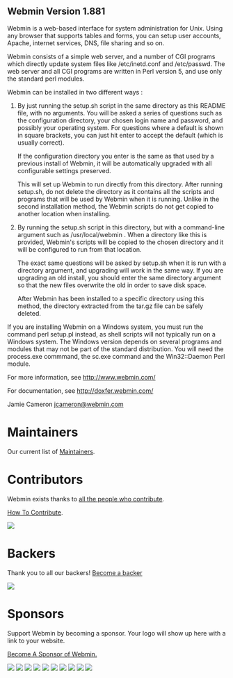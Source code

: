 Webmin Version 1.881
--------------------
Webmin is a web-based interface for system administration for Unix. 
Using any browser that supports tables and forms, you can setup user
accounts, Apache, internet services, DNS, file sharing and so on. 

Webmin consists of a simple web server, and a number of CGI programs
which directly update system files like /etc/inetd.conf and /etc/passwd.
The web server and all CGI programs are written in Perl version 5, and use
only the standard perl modules. 

Webmin can be installed in two different ways :

1) By just running the setup.sh script in the same directory as this README
   file, with no arguments. You will be asked a series of questions such as
   the configuration directory, your chosen login name and password, and
   possibly your operating system. For questions where a default is shown
   in square brackets, you can just hit enter to accept the default (which
   is usually correct).

   If the configuration directory you enter is the same as that used by
   a previous install of Webmin, it will be automatically upgraded with all
   configurable settings preserved.

   This will set up Webmin to run directly from this directory. After running
   setup.sh, do not delete the directory as it contains all the scripts and
   programs that will be used by Webmin when it is running. Unlike in the second
   installation method, the Webmin scripts do not get copied to another
   location when installing.

2) By running the setup.sh script in this directory, but with a command-line
   argument such as /usr/local/webmin . When a directory like this is provided,
   Webmin's scripts will be copied to the chosen directory and it will be
   configured to run from that location.

   The exact same questions will be asked by setup.sh when it is run with
   a directory argument, and upgrading will work in the same way. If you
   are upgrading an old install, you should enter the same directory argument
   so that the new files overwrite the old in order to save disk space.

   After Webmin has been installed to a specific directory using this method,
   the directory extracted from the tar.gz file can be safely deleted.

If you are installing Webmin on a Windows system, you must run the command
perl setup.pl instead, as shell scripts will not typically run on a Windows
system. The Windows version depends on several programs and modules that may
not be part of the standard distribution. You will need the process.exe
commmand, the sc.exe command and the Win32::Daemon Perl module.

For more information, see http://www.webmin.com/

For documentation, see http://doxfer.webmin.com/

Jamie Cameron
jcameron@webmin.com


# Maintainers

Our current list of [Maintainers](MAINTAINERS.md).

# Contributors

Webmin exists thanks to [all the people who contribute](https://github.com/webmin/webmin/graphs/contributors).

[How To Contribute](CONTRIBUTING.rst).

<a href="https://github.com/webmin/webmin/graphs/contributors"><img src="https://opencollective.com/webmin/contributors.svg?width=890" /></a>


# Backers

Thank you to all our backers!   [Become a backer](https://opencollective.com/webmin#backer)

<a href="https://opencollective.com/webmin#backers" target="_blank"><img src="https://opencollective.com/webmin/backers.svg?width=890"></a>


# Sponsors

Support Webmin by becoming a sponsor. Your logo will show up here with a link to your website.

[Become A Sponsor of Webmin.](https://opencollective.com/webmin#sponsor)

<a href="https://opencollective.com/webmin/sponsor/0/website" target="_blank"><img src="https://opencollective.com/webmin/sponsor/0/avatar.svg"></a>
<a href="https://opencollective.com/webmin/sponsor/1/website" target="_blank"><img src="https://opencollective.com/webmin/sponsor/1/avatar.svg"></a>
<a href="https://opencollective.com/webmin/sponsor/2/website" target="_blank"><img src="https://opencollective.com/webmin/sponsor/2/avatar.svg"></a>
<a href="https://opencollective.com/webmin/sponsor/3/website" target="_blank"><img src="https://opencollective.com/webmin/sponsor/3/avatar.svg"></a>
<a href="https://opencollective.com/webmin/sponsor/4/website" target="_blank"><img src="https://opencollective.com/webmin/sponsor/4/avatar.svg"></a>
<a href="https://opencollective.com/webmin/sponsor/5/website" target="_blank"><img src="https://opencollective.com/webmin/sponsor/5/avatar.svg"></a>
<a href="https://opencollective.com/webmin/sponsor/6/website" target="_blank"><img src="https://opencollective.com/webmin/sponsor/6/avatar.svg"></a>
<a href="https://opencollective.com/webmin/sponsor/7/website" target="_blank"><img src="https://opencollective.com/webmin/sponsor/7/avatar.svg"></a>
<a href="https://opencollective.com/webmin/sponsor/8/website" target="_blank"><img src="https://opencollective.com/webmin/sponsor/8/avatar.svg"></a>
<a href="https://opencollective.com/webmin/sponsor/9/website" target="_blank"><img src="https://opencollective.com/webmin/sponsor/9/avatar.svg"></a>


